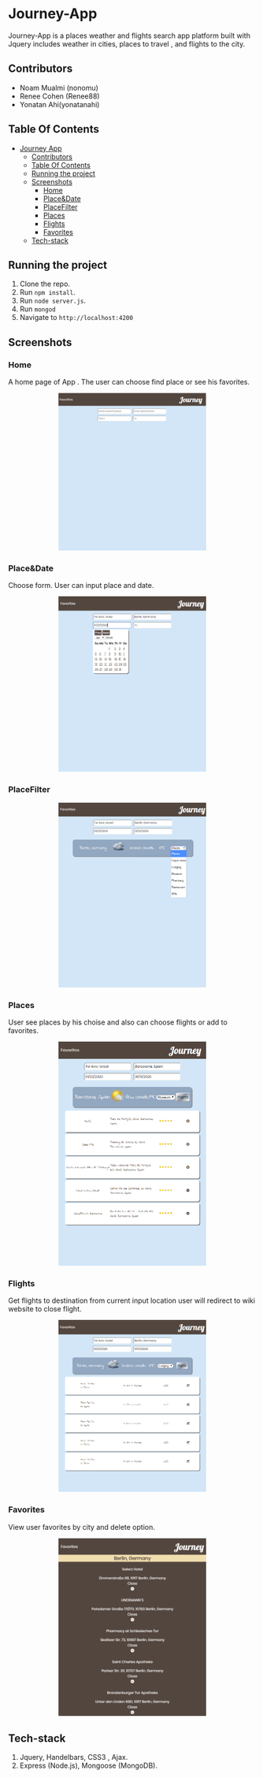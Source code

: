 # Journey-App

Journey-App is a places weather and flights  search app platform built with Jquery includes weather in cities, places to travel , and flights to the city.

## Contributors
- Noam Mualmi (nonomu)
- Renee Cohen (Renee88)
- Yonatan Ahi(yonatanahi)

## Table Of Contents
- [Journey App](#Journey-App)
  - [Contributors](#contributors)
  - [Table Of Contents](#table-of-contents)
  - [Running the project](#running-the-project)
  - [Screenshots](#screenshots)
    - [Home](#home)
    - [Place&Date](#Place&Date)
    - [PlaceFilter](#PlaceFilter)
    - [Places](#Places)
    - [Flights](#Flights)
    - [Favorites](#favorites)
  - [Tech-stack](#tech-stack)

## Running the project
1. Clone the repo.
2. Run `npm install`.
3. Run `node server.js`.
4. Run `mongod`
5. Navigate to `http://localhost:4200`

## Screenshots

### Home
A home page of App . The user can choose find place or see his favorites.
<p align="center"><img src="assets/Home.PNG" width="300" /></p>

### Place&Date
Choose form. User can input place and date.
<p align="center"><img src="assets/ChoosePlaceAndDate.PNG" width="300" /></p>

### PlaceFilter
<p align="center"><img src="assets/choosePlace.png" width="300" /></p>

### Places
User see places by his choise and also can choose flights or add to favorites.
<p align="center"><img src="assets/places.PNG" width="300" /></p>

### Flights
Get flights to destination from current input location user will redirect to wiki website to close flight.
<p align="center"><img src="assets/Flights.PNG" width="300" /></p>

### Favorites
View user favorites by city and delete option.
<p align="center"><img src="assets/Favorites.PNG" width="300" /></p>


## Tech-stack
1. Jquery, Handelbars, CSS3 , Ajax.
2. Express (Node.js), Mongoose (MongoDB).
